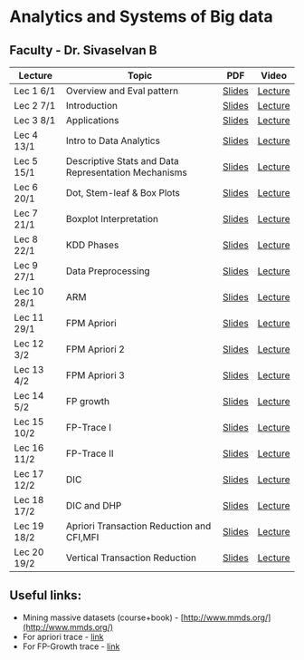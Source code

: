 # Analytics and Systems of Big data
##  Faculty - Dr. Sivaselvan B

|Lecture |Topic |PDF|Video|
|---|---|---|---|
| Lec 1	 6/1|	Overview and Eval pattern| [Slides](https://drive.google.com/file/d/11EJ6P43_0_aAuAyZdz2lM4wWXfJrC9cz/view)| [Lecture](https://drive.google.com/file/d/1eBfzOTXIhFgP9Yr3J_Yf_suRCV8Z_ljY/view)|
| Lec 2	7/1|Introduction	| [Slides](https://drive.google.com/file/d/1Nz8ob307KTyR1Deg0nlisyy3_yAK6Lwz/view)| [Lecture](https://drive.google.com/file/d/1UpmAfqrVFcgnntBC7dMmxO9fcFmoptjQ/view)|
| Lec 3	8/1| Applications	| [Slides](https://drive.google.com/file/d/1TD35xW0QBxdYSTBBsfC8UyyRXDw1YMVY/view)| [Lecture](https://drive.google.com/file/d/1GJwNYnO_k4HvxboFu7rnEchB4EYOI4Fq/view)|
| Lec 4	13/1| Intro to Data Analytics	| [Slides](https://drive.google.com/file/d/13Xi4i_guUxuES83mR5szX9UCjtV_W3PQ/view)| [Lecture](https://drive.google.com/file/d/1e2-c4wF7Le76ixAjMfN6FBiWa5tKocrB/view)|
| Lec 5	15/1|Descriptive Stats and Data Representation Mechanisms	| [Slides](https://drive.google.com/file/d/1NMK5SgXyh6gAfTJVrIs-M5EgsUFT3PNX/view)| [Lecture](https://drive.google.com/file/d/1MVvowtjE-CovFsBKqRbhVC111p_6KVrm/view)|
| Lec 6	20/1|Dot, Stem-leaf & Box Plots	| [Slides](https://drive.google.com/file/d/1Rgj_osyO92Nb_Qz7JmfOlxnZDWVxbZBw/view)| [Lecture](https://drive.google.com/file/d/1ZlU_aCAtlD0ywnVlqg1Xe-pu250qWw6s/view)|
| Lec 7	21/1|Boxplot Interpretation	| [Slides](https://drive.google.com/file/d/1-fRTTmcwciKYtJT7BwliZz0GkrKVg0JA/view)| [Lecture](https://drive.google.com/file/d/1s9d1RoFloP4XeH7B6Qaa_3Ate24pmZN_/view)|
| Lec 8	22/1|KDD Phases	| [Slides](https://drive.google.com/file/d/1HIH0F4WkUqUr9QZ_VpwvFJGDiVN63ctX/view)| [Lecture](https://drive.google.com/file/d/1tF4XBkIyN71z5m77CAwYzH7hDfQ6FKCw/view)|
| Lec 9	27/1|Data Preprocessing	| [Slides](https://drive.google.com/file/d/1yHUrt4uVEsNOSxVItdGNgLwhHd4TzGJB/view)| [Lecture](https://drive.google.com/file/d/1Y0wtHJ3YqQkfNvrVbRf2sIez1ng10tkJ/view)|
| Lec 10	28/1|	ARM| [Slides](https://drive.google.com/file/d/1f2s0lsitUTXxWWliZI4o64wmGs-vV45j/view)| [Lecture](https://drive.google.com/file/d/1XQOivC9R4H-Q_o9yyDcxtHnn9Fbssp0G/view)|
| Lec 11	29/1|	FPM Apriori| [Slides](https://drive.google.com/file/d/13W0ATRoMAMgHVktsTGy2CFrgn5zoUsvM/view)| [Lecture](https://drive.google.com/file/d/1JvPnmXHp9c0VdQ3OVYzyaGCivbw5dxJj/view)|
| Lec 12 3/2|FPM Apriori 2 |[Slides](https://drive.google.com/file/d/16QWkYK17wSlNyAfjIfao3afnAEbTey-4/view)|[Lecture](https://drive.google.com/file/d/1oNZs3fPFYNaX5XfWyHuzNcexhu09q0Lj/view)|
|Lec 13 4/2|FPM Apriori 3 |[Slides](https://drive.google.com/file/d/1Fh--9RtFaYp2ZARmFo_v_cq9Dt3LdpUk/view)|[Lecture](https://drive.google.com/file/d/1Y083bi6AA7M8lpdpT25MzrpJ2AqyE1ch/view)|
|Lec 14 5/2|FP growth |[Slides](https://drive.google.com/file/d/1F6et7G-GCQ-KuH5pZ2lgHODjTwEZA3M-/view)|[Lecture](https://drive.google.com/file/d/19ZgHp3IfWSw0QcE-Z2E_Ok2zpOOTTxdM/view)|
|Lec 15 10/2|FP-Trace I |[Slides](https://drive.google.com/file/d/1vsHtKemxmf2GCBSVCDcJOfG_ZlAd6XCX/view)|[Lecture](https://drive.google.com/file/d/1oVClgye0yQGveyoxGksSTNJZE07u7oUZ/view)|
|Lec 16 11/2|FP-Trace II|[Slides](https://drive.google.com/file/d/1NDavIZVD5gc7rvbd3QAtQn0nOijfy-8T/view)|[Lecture](https://drive.google.com/file/d/1DfWpv0IklCZBHUChTQyiKfGFT3AUvK2C/view)|
|Lec 17 12/2|DIC |[Slides](https://drive.google.com/file/d/1T_ElinaL1QCR2TQCbABPxJPEIO5i5Ljs/view)|[Lecture](https://drive.google.com/file/d/1JVm5jlt508NWlqUjZC9o__EIA2-6hJEs/view)|
|Lec 18 17/2|DIC and DHP |[Slides]() |[Lecture]() |
|Lec 19 18/2|Apriori Transaction Reduction and CFI,MFI |[Slides](https://drive.google.com/file/d/1q68uXjMaKMnmsxzlfQFbC16m42Wwk6dg/view)|[Lecture](https://drive.google.com/file/d/1swTKLtOiNsppjBgAQMTOq97GkbkmRqSv/view)|
|Lec 20 19/2| Vertical Transaction Reduction|[Slides](https://drive.google.com/file/d/1lieREgQNKcjYedbUv74_kMbzKBB-ExD7/view)|[Lecture](https://drive.google.com/file/d/1VDq8IB6W2POCbmwkayAv8BzAONN3nFPj/view)|

## Useful links:

- Mining massive datasets (course+book) - [http://www.mmds.org/](http://www.mmds.org/)
- For apriori trace - [link](https://www.youtube.com/watch?v=h_l3b2CIQ_o&list=PLYT7YDstBQmE50voZ81eLS0hz2gUdZJwp&index=6&ab_channel=CSEGURUS)
- For FP-Growth trace - [link](https://www.youtube.com/watch?v=VB8KWm8MXss)
<!--
|Lec | |[Slides]() |[Lecture]() |
-->
